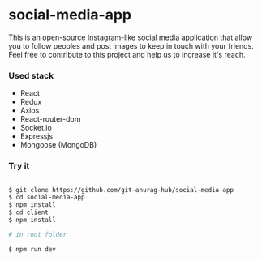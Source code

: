 # social-media-app

This is an open-source Instagram-like social media application that allow you to follow peoples and post images to keep in touch with your friends. Feel free to contribute to this project and help us to increase it's reach.

### Used stack 

- React
- Redux
- Axios
- React-router-dom
- Socket.io
- Expressjs
- Mongoose (MongoDB)

### Try it

```sh

$ git clone https://github.com/git-anurag-hub/social-media-app
$ cd social-media-app
$ npm install
$ cd client
$ npm install

# in root folder 

$ npm run dev

```
